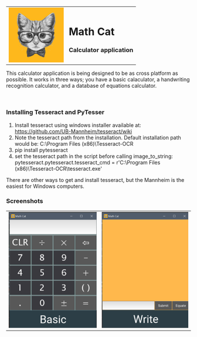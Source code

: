 <html>
<table cellpadding="0" cellspacing ="0">
  <tbody>
    <tr>
      <td><img src="MathCat.bmp" alt="Gizmo" width="150" height="150"></td>
      <td><h1>Math Cat</h1><h3>Calculator application</h3></td>
    </tr>
  </tbody>
</table>
  
<p>This calculator application is being designed to be as cross platform as possible. It works in three ways; you have a basic calaculator, a handwriting recognition calculator, and a database of equations calculator.</p>
</br>
<h3>Installing Tesseract and PyTesser</h3>

1. Install tesseract using windows installer available at: https://github.com/UB-Mannheim/tesseract/wiki
2. Note the tesseract path from the installation. Default installation path would be: C:\Program Files (x86)\Tesseract-OCR
3. pip install pytesseract
4. set the tesseract path in the script before calling image_to_string:
pytesseract.pytesseract.tesseract_cmd = r'C:\Program Files (x86)\Tesseract-OCR\tesseract.exe'

There are other ways to get and install tesseract, but the Mannheim is the easiest for Windows computers.
</br>
<h3>Screenshots</h3>
<table cellpadding="0" cellspacing="0">
  <tbody>
    <tr>
      <td align="center"><img src='Screenshot (11).png' width="100%" height="50%"></td>
      <td align="center"><img src='Screenshot (10).png' width="100%" height="50%"></td>
  </t>
  </tbody>
</table>
</html>
